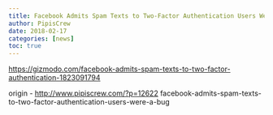 ```yaml
---
title: Facebook Admits Spam Texts to Two-Factor Authentication Users Were a Bug
author: PipisCrew
date: 2018-02-17
categories: [news]
toc: true
---
```


https://gizmodo.com/facebook-admits-spam-texts-to-two-factor-authentication-1823091794

origin - http://www.pipiscrew.com/?p=12622 facebook-admits-spam-texts-to-two-factor-authentication-users-were-a-bug